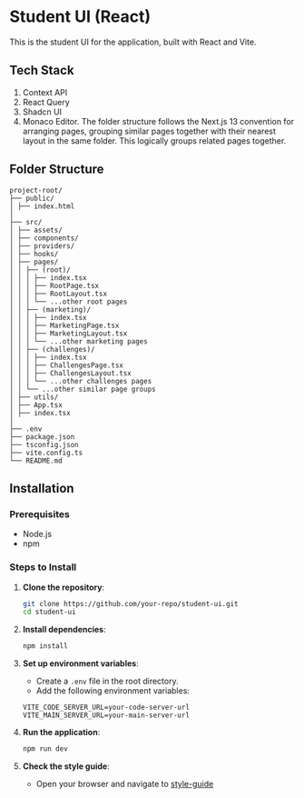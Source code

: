 # Student UI (React)

This is the student UI for the application, built with React and Vite. 
## Tech Stack
1. Context API
2. React Query
3. Shadcn UI 
4. Monaco Editor. 
The folder structure follows the Next.js 13 convention for arranging pages, grouping similar pages together with their nearest layout in the same folder. This logically groups related pages together.

## Folder Structure
```
project-root/
├── public/
│ ├── index.html
│
├── src/
│ ├── assets/
│ ├── components/
│ ├── providers/
│ ├── hooks/
│ ├── pages/
│ │ ├── (root)/
│ │ │ ├── index.tsx
│ │ │ ├── RootPage.tsx
│ │ │ ├── RootLayout.tsx
│ │ │ └── ...other root pages
│ │ ├── (marketing)/
│ │ │ ├── index.tsx
│ │ │ ├── MarketingPage.tsx
│ │ │ ├── MarketingLayout.tsx
│ │ │ └── ...other marketing pages
│ │ ├── (challenges)/
│ │ │ ├── index.tsx
│ │ │ ├── ChallengesPage.tsx
│ │ │ ├── ChallengesLayout.tsx
│ │ │ └── ...other challenges pages
│ │ └── ...other similar page groups
│ ├── utils/
│ ├── App.tsx
│ ├── index.tsx
│
├── .env
├── package.json
├── tsconfig.json
├── vite.config.ts
└── README.md
```


## Installation

### Prerequisites

- Node.js
- npm

### Steps to Install

1. **Clone the repository**:
    ```sh
    git clone https://github.com/your-repo/student-ui.git
    cd student-ui
    ```

2. **Install dependencies**:
    ```sh
    npm install
    ```

3. **Set up environment variables**:
    - Create a `.env` file in the root directory.
    - Add the following environment variables:

    ```env
    VITE_CODE_SERVER_URL=your-code-server-url
    VITE_MAIN_SERVER_URL=your-main-server-url
    ```

4. **Run the application**:
    ```sh
    npm run dev
    ```

5. **Check the style guide**:
    - Open your browser and navigate to [style-guide](http://localhost:5173/style-guide)


